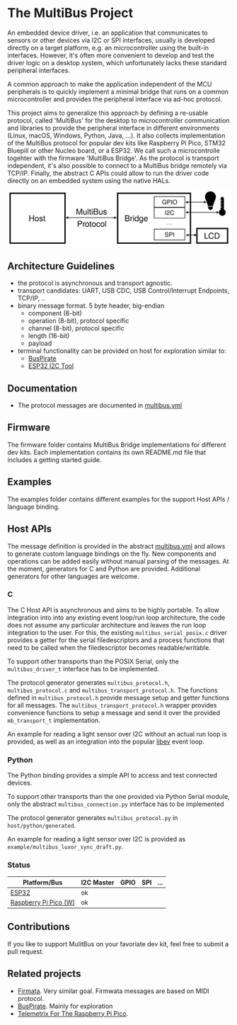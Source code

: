 # The MultiBus Project

An embedded device driver, i.e. an application that communicates to sensors or other devices via I2C or SPI interfaces,
usually is developed directly on a target platform, e.g. an microcontroller using the built-in interfaces. 
However, it's often more convenient to develop and test the driver logic on a desktop system, 
which unfortunately lacks these standard peripheral interfaces.

A common approach to make the application independent of the MCU peripherals is to quickly implement a minimal bridge
that runs on a common microcontroller and provides the peripheral interface via ad-hoc protocol. 

This project aims to generalize this approach by defining a re-usable protocol, called 'MultiBus'
for the desktop to microcontroller communication and libraries to provide the peripheral interface in 
different environments (Linux, macOS, Windows, Python, Java, ...). It also collects implementation of 
the MultiBus protocol for popular dev kits like Raspberry Pi Pico, STM32 Bluepill or other Nucleo board, 
or a ESP32. We call such a microcontrolle togehter with the firmware 'MultiBus Bridge'. 
As the protocol is transport independent, it's also possible to connect to a MultiBus bridge remotely via TCP/IP. 
Finally, the abstract C APIs could allow to run the driver code directly on an embedded system using the native HALs. 

![MultiBus Architecture](multibus_architecture.svg)

## Architecture Guidelines
- the protocol is asynchronous and transport agnostic.
- transport candidates: UART, USB CDC, USB Control/Interrupt Endpoints, TCP/IP, ..
- binary message format. 5 byte header, big-endian
  - component (8-bit)
  - operation (8-bit), protocol specific
  - channel (8-bit), protocol specific
  - length (16-bit)
  - payload
- terminal functionality can be provided on host for exploration similar to:
  - [BusPirate](http://dangerousprototypes.com/docs/Bus_Pirate)
  - [ESP32 I2C Tool](https://github.com/espressif/esp-idf/tree/master/examples/peripherals/i2c/i2c_tools)

## Documentation
- The protocol messages are documented in [multibus.yml](protocol/multibus.yml)

## Firmware
The firmware folder contains MultiBus Bridge implementations for different dev kits. Each implementation contains
its own README.md file that includes a getting started guide.

## Examples
The examples folder contains different examples for the support Host APIs / language binding.

## Host APIs
The message definition is provided in the abstract [multibus.yml](protocol/multibus.yml) and allows to generate custom
language bindings on the fly. New components and operations can be added easily without manual parsing of the messages.
At the moment, generators for C and Python are provided. Additional generators for other languages are welcome.

### C
The C Host API is asynchronous and aims to be highly portable. To allow integration into into any existing 
event loop/run loop architecture, the code does not assume any particular architecture and leaves the 
run loop integration to the user. For this, the existing `multibus_serial_posix.c` driver provides a getter for the 
serial filedescriptors and a process functions that need to be called when the filedescriptor becomes readable/writable.

To support other transports than the POSIX Serial, only the `multibus_driver_t` interface has to be implemented.

The protocol generator generates `multibus_protocol.h`, `multibus_protocol.c` and `multibus_transport_protocol.h`.
The functions defined in `multibus_protocol.h` provide message setup and getter functions for all messages.
The `multibus_transport_protocol.h` wrapper provides convenience functions to setup a message and send it over the provided `mb_transport_t` implementation.

An example for reading a light sensor over I2C without an actual run loop is provided, as well as an integration into the 
popular [libev](http://software.schmorp.de/pkg/libev.html) event loop.


### Python
The Python binding provides a simple API to access and test connected devices.

To support other transports than the one provided via Python Serial module, only the abstract `multibus_connection.py` 
interface has to be implemented

The protocol generator generates `multibus_protocol.py` in `host/python/generated`.

An example for reading a light sensor over I2C is provided as `example/multibus_luxor_sync_draft.py`.


### Status

| Platform/Bus                           | I2C Master   | GPIO | SPI | ... |
|----------------------------------------|--------------|------|-----|-----|
| [ESP32](firmware/esp32)                | ok           |      |     |     |
| [Raspberry Pi Pico (W)](firmware/pico) | ok           |      |     |     |


## Contributions
If you like to support MulitBus on your favoriate dev kit, feel free to submit a pull request.


## Related projects
- [Firmata](https://github.com/firmata/protocol/). Very similar goal. Firmwata messages are based on MIDI protocol.
- [BusPirate](http://dangerousprototypes.com/docs/Bus_Pirate). Mainly for exploration
- [Telemetrix For The Raspberry Pi Pico](https://mryslab.github.io/telemetrix-rpi-pico/). 


